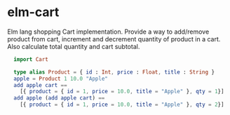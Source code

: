 # elm-cart
Elm lang shopping Cart implementation. Provide a way to add/remove product from cart, increment and decrement quantity of product in a cart. Also calculate total quantity and cart subtotal.

```elm
  import Cart

  type alias Product = { id : Int, price : Float, title : String }
  apple = Product 1 10.0 "Apple"
  add apple cart ==
    [{ product = { id = 1, price = 10.0, title = "Apple" }, qty = 1}]
  add apple (add apple cart) ==
    [{ product = { id = 1, price = 10.0, title = "Apple" }, qty = 2}]

```


